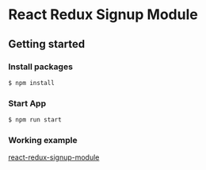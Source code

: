# React Redux Signup Module

## Getting started

### Install packages
```bash
$ npm install
```

### Start App
```bash
$ npm run start
```

### Working example
[react-redux-signup-module](https://react-redux-signup-module.herokuapp.com/)
